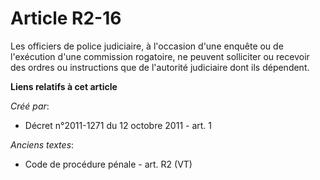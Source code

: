 # Article R2-16

Les officiers de police judiciaire, à l'occasion d'une enquête ou de l'exécution d'une commission rogatoire, ne peuvent
solliciter ou recevoir des ordres ou instructions que de l'autorité judiciaire dont ils dépendent.

**Liens relatifs à cet article**

_Créé par_:

  - Décret n°2011-1271 du 12 octobre 2011 - art. 1

_Anciens textes_:

  - Code de procédure pénale - art. R2 (VT)
